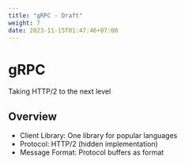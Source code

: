 ```yaml
---
title: "gRPC - Draft"
weight: 7
date: 2023-11-15T01:47:46+07:00
---
```


# gRPC

Taking HTTP/2 to the next level

## Overview

- Client Library: One library for popular languages
- Protocol: HTTP/2 (hidden implementation)
- Message Format: Protocol buffers as format
